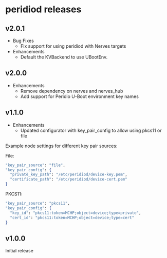 # peridiod releases

## v2.0.1

* Bug Fixes
  * Fix support for using peridiod with Nerves targets
* Enhancements
  * Default the KVBackend to use UBootEnv.

## v2.0.0

* Enhancements
  * Remove dependency on nerves and nerves_hub
  * Add support for Peridio U-Boot environment key names

## v1.1.0

* Enhancements
  * Updated configurator with key_pair_config to allow using pkcs11 or file

Example node settings for different key pair sources:

File:

```elixir
"key_pair_source": "file",
"key_pair_config": {
  "private_key_path": "/etc/peridiod/device-key.pem",
  "certificate_path": "/etc/peridiod/device-cert.pem"
}
```

PKCS11:

```elixir
"key_pair_source": "pkcs11",
"key_pair_config": {
  "key_id": "pkcs11:token=MCHP;object=device;type=private",
  "cert_id": "pkcs11:token=MCHP;object=device;type=cert"
}
```

## v1.0.0

Initial release
